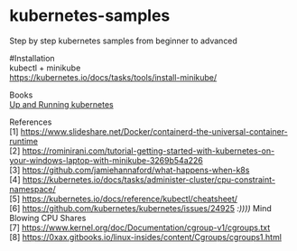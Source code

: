 # kubernetes-samples
Step by step kubernetes samples from beginner to advanced

#Installation<br />
kubectl + minikube<br />
https://kubernetes.io/docs/tasks/tools/install-minikube/<br />

	
Books<br />
[Up and Running kubernetes](https://www.amazon.com/Kubernetes-Running-Dive-Future-Infrastructure/dp/1491935677) <br />

References<br />
[1] https://www.slideshare.net/Docker/containerd-the-universal-container-runtime<br />
[2] https://rominirani.com/tutorial-getting-started-with-kubernetes-on-your-windows-laptop-with-minikube-3269b54a226<br />
[3] https://github.com/jamiehannaford/what-happens-when-k8s<br />
[4] https://kubernetes.io/docs/tasks/administer-cluster/cpu-constraint-namespace/ <br />
[5] https://kubernetes.io/docs/reference/kubectl/cheatsheet/<br />
[6] https://github.com/kubernetes/kubernetes/issues/24925 *:))))* Mind Blowing CPU Shares<br />
[7] https://www.kernel.org/doc/Documentation/cgroup-v1/cgroups.txt<br />
[8] https://0xax.gitbooks.io/linux-insides/content/Cgroups/cgroups1.html<br />